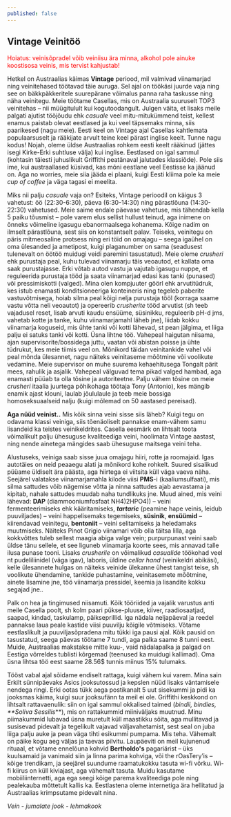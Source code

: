 ```yaml
---
published: false
---
```

## Vintage Veinitöö

<font color="red">Hoiatus: veinisõpradel võib veiniisu ära minna, alkohol pole ainuke koostisosa veinis, mis tervist kahjustab!</font>

Hetkel on Austraalias käimas **Vintage** periood, mil valmivad viinamarjad ning veinitehased töötavad täie auruga. Sel ajal on töökäsi juurde vaja ning see on bäkkpäkkeritele suurepärane võimalus panna raha taskusse ning näha veinitegu. Meie töötame Casellas, mis on Austraalia suuruselt TOP3 veinitehas – nii müügitulult kui kogutoodangult. Julgen väita, et lisaks meile palgati ajutist tööjõudu ehk _casuale_ veel mitu-mitukümmend teist, kellest enamus paistab olevat eestlased ja kui veel täpsemaks minna, siis paarikesed (nagu meie). Eesti keel on Vintage ajal Casellas kahtlemata populaarsuselt ja rääkijate arvult teine keel pärast inglise keelt. Tunne nagu kodus! Nojah, oleme üldse Austraalias rohkem eesti keelt rääkinud (jättes isegi Kirke-Erki suhtluse välja) kui inglise. Eestlased on igal sammul (kohtasin täiesti juhuslikult Griffithi peatänaval jalutades klassiõde). Pole siis ime, kui austraallased küsivad, kas mõni eestlane veel Eestisse ka jäänud on. Aga no worries, meie siia jääda ei plaani, kuigi Eesti kliima pole ka meie _cup of coffee_ ja väga tagasi ei meelita. 

Miks nii palju _casuale_ vaja on? Esiteks, Vintage perioodil on käigus 3 vahetust: öö (22:30-6:30), päeva (6:30-14:30) ning pärastlõuna (14:30-22:30) vahetused. Meie saime endale päevase vahetuse, mis tähendab kella 5 paiku tõusmist – pole varem elus sellist hullust teinud, aga inimene on õnneks võimeline igasugu ebanormaalsega kohanema. Kõige nadim on ilmselt pärastlõuna, sest siis on konstantselt palav. Teiseks, veinitegu on päris mitmeosaline protsess ning eri töid on omajagu – seega igaühel on oma ülesanded ja ametipost, kuigi plaganumber on sama (seadusest tulenevalt on öötöö muidugi veidi paremini tasustatud). Meie oleme _crusheri_ ehk purustaja peal, kuhu tulevad viinamarju täis veoautod, et kallata oma saak purustajasse. Erki võtab autod vastu ja vajutab igasugu nuppe, et reguleerida purustaja tööd ja saata viinamarjad edasi kas tanki (punased) või pressimiskotti (valged). Mina olen kompjuuter göörl ehk arvutitüdruk, kes istub enamasti konditsioneeriga konteineris ning tegeleb paberite vastuvõtmisega, hoiab silma peal kõigi nelja purustaja tööl (korraga saame vastu võtta neli veoautot) ja opereerib _crusherite_ tööd arvutist (sh teeb vajadusel reset, lisab arvuti kaudu ensüüme, süsinikku, reguleerib pH-d jms, vahetab kotte ja tanke, kuhu viinamarjamahl läheb jne), liidab kokku viinamarja koguseid, mis ühte tanki või kotti lähevad, st pean jälgima, et liiga palju ei satuks tanki või kotti. Üsna lihtne töö. Vahepeal haigutan niisama, ajan supervisorite/bossidega juttu, vaatan või abistan poisse ja ühte tüdrukut, kes meie tiimis veel on. Mõnikord täidan veinitankide vahel või peal mõnda ülesannet, nagu näiteks veinitaseme mõõtmine või voolikute vedamine. Meie supervisor on muhe suurema kehaehitusega Tongalt pärit mees, rahulik ja asjalik. Vahepeal välguvad tema pikad valged hambad, aga enamasti püüab ta olla tõsine ja autoriteetne. Palju vähem tõsine on meie _crusheri_ itaalia juurtega põhikohaga töötaja Tony (Antonio), kes mängib enamik ajast klouni, laulab jõululaule ja teeb meie bossiga homoseksuaalseid nalju (kuigi mõlemad on 50 aastased pereisad). 

**Aga nüüd veinist..** Mis kõik sinna veini sisse siis läheb? Kuigi tegu on odavama klassi veiniga, siis tõenäoliselt pannakse enam-vähem samu lisandeid ka teistes veinikeldrites. Casella eesmärk on lihtsalt toota võimalikult palju ühesuguse kvaliteediga veini, hoolimata Vintage aastast, ning nende ainetega mängides saab ühesuguse maitsega veini teha. 

Alustuseks, veiniga saab sisse juua omajagu hiiri, rotte ja roomajaid. Igas autotäies on neid peaaegu alati ja mõnikord kohe rohkelt. Suured sisalikud püüame üldiselt ära päästa, aga hiirtega ei viitsita küll väga vaeva näha. Seejärel valatakse viinamarjamahla kilode viisi **PMS**-i (kaaliumsulfaati), mis silma sattudes võib nägemise võtta ja ninna sattudes ajab aevastama ja kipitab, nahale sattudes muudab naha tundlikuks jne. Muud ained, mis veini lähevad: **DAP** (diammooniumfosfaat  NH4)2HPO4)) – veini fermenteerimiseks ehk kääritamiseks, **_tartaric_** (peamine hape veinis, leidub puuviljades) – veini happelisemaks tegemiseks, **süsinik**, **ensüümid** – kiirendavad veinitegu, **bentoniit** – veini selitamiseks ja heledamaks muutmiseks. Näiteks Pinot Grigio viinamari võib olla täitsa lilla, aga kokkvõttes tuleb sellest maagia abiga valge vein; purpurpunast veini saab üldse tänu sellele, et see liguneb viinamarja koorte sees, mis annavad talle ilusa punase tooni. Lisaks _crusherile_ on võimalikud _casualide_ töökohad veel nt pudeliliinidel (väga igav), laboris, üldine _cellar hand_ (veinikeldri abikäsi), kelle ülesannete hulgas on näiteks veinide ülekanne ühest tangist teise, sh voolikute ühendamine, tankide puhastamine, veinitasemete mõõtmine, ainete lisamine jne, töö viinamarja pressidel, keemia ja lisandite kokku segajad jne..

Palk on hea ja tingimused niisamuti. Kõik tööriided ja vajalik varustus anti meile Casella poolt, sh kolm paari pükse-pluuse, kiiver, raadiosaatjad, saapad, kindad, taskulamp, päikseprillid. Iga nädala neljapäeval ja reedel pannakse laua peale kastide viisi puuvilju kõigile võtmiseks. Võtame eestlaslikult ja  puuviljasõpradena mitu tükki iga pausi ajal. Kõik pausid on tasustatud, seega päevas töötame 7 tundi, aga palka saame 8 tunni eest. Muide, Austraalias makstakse mitte kuu-, vaid nädalapalka ja palgad on Eestiga võrreldes tublisti kõrgemad (teenused ka muidugi kallimad). Oma üsna lihtsa töö eest saame 28.56$ tunnis miinus 15% tulumaks. 

Tööst vabal ajal sõidame endiselt rattaga, kuigi vähem kui varem. Mina sain Erkilt sünnipäevaks Asics jooksutossud ja kepslen nüüd lisaks väntamisele nendega ringi. Erki ootas tükk aega postikanalt 5 uut sisekummi ja pidi ka jooksmas käima, kuigi suur jooksufänn ta meil ei ole. Griffithi keskkond on lihtsalt rattavaenulik: siin on igal sammul okkalised taimed (_bindii, bindies, **Soliva Sessilis_**), mis on rattakummid miiniväljaks muutnud. Minu piimakummid lubavad üsna muretult küll maastikku sõita, aga mullitavad ja susisevad pidevalt ja tegelikult vajavad väljavahetamist, sest seal on juba liiga palju auke ja pean väga tihti esikummi pumpama. Mis teha. Vähemalt on päike kogu aeg väljas ja taevas pilvitu. Laupäeviti on meil kujunenud rituaal, et võtame ennelõuna kohvid **Bertholdo's** pagariärist – üks kuulsamaid ja vanimaid siin ja linna parima kohviga, või the rOasTery’is – kõige trendikam, ja seejärel suundume raamatukokku tasuta wi-fi võrku. Wi-fi kiirus on küll kiviajast, aga vähemalt tasuta. Muidu kasutame mobiiliinternetti, aga ega seegi kõige parema kvaliteediga pole ning pealekauba mõttetult kallis ka. Eestlastena oleme internetiga ära hellitatud ja Austraalias krimpsutame pidevalt nina.

_Vein - jumalate jook - lehmakook_
